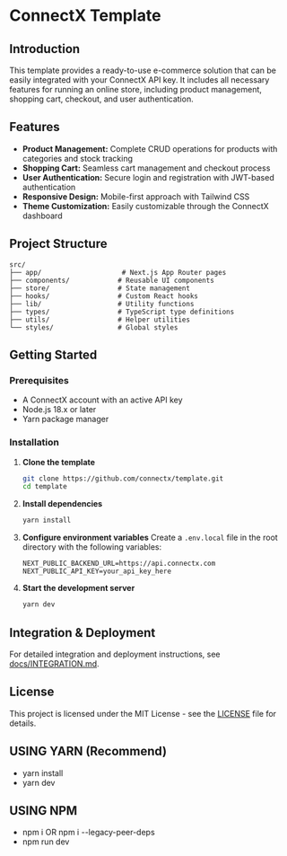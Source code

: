 # ConnectX Template

## Introduction
This template provides a ready-to-use e-commerce solution that can be easily integrated with your ConnectX API key. It includes all necessary features for running an online store, including product management, shopping cart, checkout, and user authentication.

## Features
- **Product Management:** Complete CRUD operations for products with categories and stock tracking
- **Shopping Cart:** Seamless cart management and checkout process
- **User Authentication:** Secure login and registration with JWT-based authentication
- **Responsive Design:** Mobile-first approach with Tailwind CSS
- **Theme Customization:** Easily customizable through the ConnectX dashboard

## Project Structure
```
src/
├── app/                    # Next.js App Router pages
├── components/            # Reusable UI components
├── store/                 # State management
├── hooks/                 # Custom React hooks
├── lib/                   # Utility functions
├── types/                 # TypeScript type definitions
├── utils/                 # Helper utilities
└── styles/                # Global styles
```

## Getting Started
### Prerequisites
- A ConnectX account with an active API key
- Node.js 18.x or later
- Yarn package manager

### Installation
1. **Clone the template**
   ```bash
   git clone https://github.com/connectx/template.git
   cd template
   ```

2. **Install dependencies**
   ```bash
   yarn install
   ```

3. **Configure environment variables**
   Create a `.env.local` file in the root directory with the following variables:
   ```
   NEXT_PUBLIC_BACKEND_URL=https://api.connectx.com
   NEXT_PUBLIC_API_KEY=your_api_key_here
   ```

4. **Start the development server**
   ```bash
   yarn dev
   ```

## Integration & Deployment
For detailed integration and deployment instructions, see [docs/INTEGRATION.md](docs/INTEGRATION.md).

## License
This project is licensed under the MIT License - see the [LICENSE](LICENSE) file for details.

## USING YARN (Recommend)

- yarn install
- yarn dev

## USING NPM

- npm i OR npm i --legacy-peer-deps
- npm run dev
